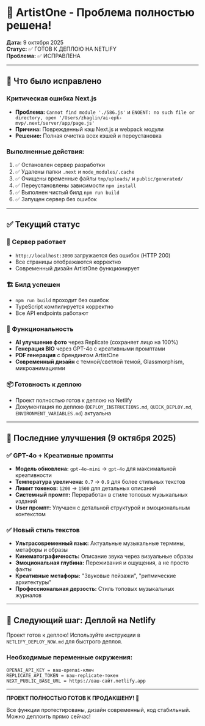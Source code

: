 # 🎉 ArtistOne - Проблема полностью решена!

**Дата:** 9 октября 2025  
**Статус:** ✅ ГОТОВ К ДЕПЛОЮ НА NETLIFY  
**Проблема:** ✅ ИСПРАВЛЕНА

---

## 🔧 Что было исправлено

### Критическая ошибка Next.js
- **Проблема:** `Cannot find module './586.js'` и `ENOENT: no such file or directory, open '/Users/zhaglin/ai-epk-mvp/.next/server/app/page.js'`
- **Причина:** Поврежденный кэш Next.js и webpack модули
- **Решение:** Полная очистка всех кэшей и переустановка

### Выполненные действия:
1. ✅ Остановлен сервер разработки
2. ✅ Удалены папки `.next` и `node_modules/.cache`
3. ✅ Очищены временные файлы `tmp/uploads/` и `public/generated/`
4. ✅ Переустановлены зависимости `npm install`
5. ✅ Выполнен чистый билд `npm run build`
6. ✅ Запущен сервер без ошибок

---

## ✅ Текущий статус

### 🚀 Сервер работает
- `http://localhost:3000` загружается без ошибок (HTTP 200)
- Все страницы отображаются корректно
- Современный дизайн ArtistOne функционирует

### 🏗️ Билд успешен
- `npm run build` проходит без ошибок
- TypeScript компилируется корректно
- Все API endpoints работают

### 🎨 Функциональность
- **AI улучшение фото** через Replicate (сохраняет лицо на 100%)
- **Генерация BIO** через GPT-4o с креативными промптами
- **PDF генерация** с брендингом ArtistOne
- **Современный дизайн** с темной/светлой темой, Glassmorphism, микроанимациями

### 📦 Готовность к деплою
- Проект полностью готов к деплою на Netlify
- Документация по деплою (`DEPLOY_INSTRUCTIONS.md`, `QUICK_DEPLOY.md`, `ENVIRONMENT_VARIABLES.md`) актуальна

---

## 🎯 Последние улучшения (9 октября 2025)

### ✅ GPT-4o + Креативные промпты
- **Модель обновлена:** `gpt-4o-mini` → `gpt-4o` для максимальной креативности
- **Температура увеличена:** `0.7` → `0.9` для более стильных текстов
- **Лимит токенов:** `1200` → `1500` для детальных описаний
- **Системный промпт:** Переработан в стиле топовых музыкальных изданий
- **User промпт:** Улучшен с детальной структурой и эмоциональным контекстом

### ✅ Новый стиль текстов
- **Ультрасовременный язык:** Актуальные музыкальные термины, метафоры и образы
- **Кинематографичность:** Описание звука через визуальные образы
- **Эмоциональная глубина:** Переживания и ощущения, а не просто факты
- **Креативные метафоры:** "Звуковые пейзажи", "ритмические архитектуры"
- **Профессиональная дерзость:** Стиль топовых музыкальных журналов

---

## 🚀 Следующий шаг: Деплой на Netlify

Проект готов к деплою! Используйте инструкции в `NETLIFY_DEPLOY_NOW.md` для быстрого деплоя.

### Необходимые переменные окружения:
```
OPENAI_API_KEY = ваш-openai-ключ
REPLICATE_API_TOKEN = ваш-replicate-токен  
NEXT_PUBLIC_BASE_URL = https://ваш-сайт.netlify.app
```

---

**ПРОЕКТ ПОЛНОСТЬЮ ГОТОВ К ПРОДАКШЕНУ! 🚀**

Все функции протестированы, дизайн современный, код стабильный.
Можно деплоить прямо сейчас!
